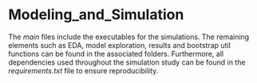 # Modeling_and_Simulation
The _main_ files include the executables for the simulations. The remaining elements such as EDA, model exploration, results and bootstrap util functions can be found in the associated folders. Furthermore, all dependencies used throughout the simulation study can be found in the _requirements.txt_ file to ensure reproducibility. 

